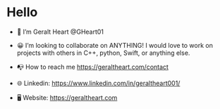 # Hello

- 👋 I’m Geralt Heart @GHeart01

- 😀 I’m looking to collaborate on
  ANYTHING! I would love to work on projects with others in C++, python, Swift, or anything else.
  
- 📭 How to reach me
  https://geraltheart.com/contact
  
- 🌐 Linkedin:
  https://www.linkedin.com/in/geraltheart001/

- 🖥️ Website: https://geraltheart.com


